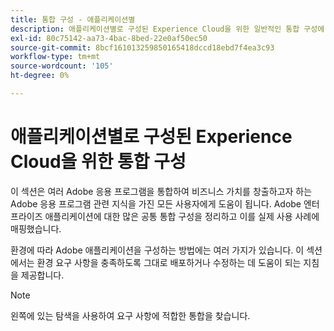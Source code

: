 ```yaml
---
title: 통합 구성 - 애플리케이션별
description: 애플리케이션별로 구성된 Experience Cloud을 위한 일반적인 통합 구성에 대해 알아봅니다.
exl-id: 80c75142-aa73-4bac-8bed-22e0af50ec50
source-git-commit: 8bcf161013259850165418dccd18ebd7f4ea3c93
workflow-type: tm+mt
source-wordcount: '105'
ht-degree: 0%

---
```


# 애플리케이션별로 구성된 Experience Cloud을 위한 통합 구성

이 섹션은 여러 Adobe 응용 프로그램을 통합하여 비즈니스 가치를 창출하고자 하는 Adobe 응용 프로그램 관련 지식을 가진 모든 사용자에게 도움이 됩니다. Adobe 엔터프라이즈 애플리케이션에 대한 많은 공통 통합 구성을 정리하고 이를 실제 사용 사례에 매핑했습니다.

환경에 따라 Adobe 애플리케이션을 구성하는 방법에는 여러 가지가 있습니다. 이 섹션에서는 환경 요구 사항을 충족하도록 그대로 배포하거나 수정하는 데 도움이 되는 지침을 제공합니다.

>[!NOTE]
>
>왼쪽에 있는 탐색을 사용하여 요구 사항에 적합한 통합을 찾습니다.
